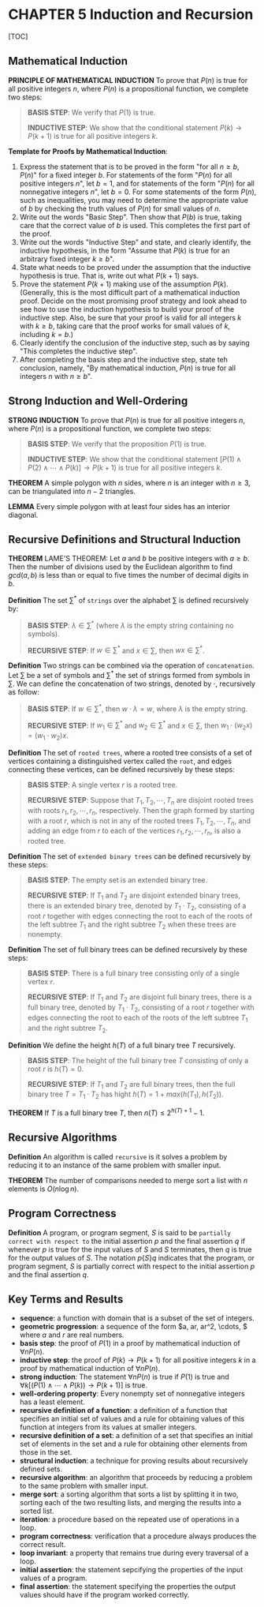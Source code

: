 # CHAPTER 5 Induction and Recursion

[TOC]



## Mathematical Induction

**PRINCIPLE OF MATHEMATICAL INDUCTION** To prove that $P(n)$ is true for all positive integers $n$, where $P(n)$ is a propositional function, we complete two steps:

> **BASIS STEP**: We verify that $P(1)$ is true.
>
> **INDUCTIVE STEP**: We show that the conditional statement $P(k) \rightarrow P(k + 1)$ is true for all positive integers $k$.

**Template for Proofs by Mathematical Induction**:

1. Express the statement that is to be proved in the form "for all $n \geq b, P(n)$" for a fixed integer $b$. For statements of the form "$P(n)$ for all positive integers $n$", let $b = 1$, and for statements of the form "$P(n)$ for all nonnegative integers $n$", let $b = 0$. For some statements of the form $P(n)$, such as inequalities, you may need to determine the appropriate value of $b$ by checking the truth values of $P(n)$ for small values of $n$.
2. Write out the words "Basic Step". Then show that $P(b)$ is true, taking care that the correct value of $b$ is used. This completes the first part of the proof.
3. Write out the words "Inductive Step" and state, and clearly identify, the inductive hypothesis, in the form "Assume that $P(k)$ is true for an arbitrary fixed integer $k \geq b$".
4. State what needs to be proved under the assumption that the inductive hypothesis is true. That is, write out what $P(k + 1)$ says.
5. Prove the statement $P(k + 1)$ making use of the assumption $P(k)$. (Generally, this is the most difficult part of a mathematical induction proof. Decide on the most promising proof strategy and look ahead to see how to use the induction hypothesis to build your proof of the inductive step. Also, be sure that your proof is valid for all integers $k$ with $k \geq b$, taking care that the proof works for small values of $k$, including $k = b$.)
6. Clearly identify the conclusion of the inductive step, such as by saying "This completes the inductive step".
7. After completing the basis step and the inductive step, state teh conclusion, namely, "By mathematical induction, $P(n)$ is true for all integers $n$ with $n \geq b$".



## Strong Induction and Well-Ordering

**STRONG INDUCTION** To prove that $P(n)$ is true for all positive integers $n$, where $P(n)$ is a propositional function, we complete two steps:

> **BASIS STEP**: We verify that the proposition $P(1)$ is true.
>
> **INDUCTIVE STEP**: We show that the conditional statement $[P(1) \wedge P(2) \wedge \cdots \wedge P(k)] \rightarrow P(k + 1)$ is true for all positive integers $k$.

**THEOREM** A simple polygon with $n$ sides, where $n$ is an integer with $n \geq 3$, can be triangulated into $n - 2$ triangles.

**LEMMA** Every simple polygon with at least four sides has an interior diagonal.



## Recursive Definitions and Structural Induction

**THEOREM** LAME'S THEOREM: Let $a$ and $b$ be positive integers with $a \geq b$. Then the number of divisions used by the Euclidean algorithm to find $gcd(a, b)$ is less than or equal to five times the number of decimal digits in $b$.

**Definition** The set $\sum^{*}$ of `strings` over the alphabet $\sum$ is defined recursively by:

> **BASIS STEP**: $\lambda \in \sum^{*}$ (where $\lambda$ is the empty string containing no symbols).
>
> **RECURSIVE STEP**: If $w \in \sum^{*}$ and $x \in \sum$, then $wx \in \sum^{*}$.

**Definition** Two strings can be combined via the operation of `concatenation`. Let $\sum$ be a set of symbols and $\sum^{*}$ the set of strings formed from symbols in $\sum$. We can define the concatenation of two strings, denoted by $\cdot$, recursively as follow:

> **BASIS STEP**: If $w \in \sum^{*}$, then $w \cdot \lambda = w$, where $\lambda$ is the empty string.
>
> **RECURSIVE STEP**: If $w_1 \in \sum^{*}$ and $w_2 \in \sum^{*}$ and $x \in \sum$, then $w_1 \cdot (w_2 x) = (w_1 \cdot w_2)x$.

**Definition** The set of `rooted trees`, where a rooted tree consists of a set of vertices containing a distinguished vertex called the `root`, and edges connecting these vertices, can be defined recursively by these steps:

> **BASIS STEP**: A single vertex $r$ is a rooted tree.
>
> **RECURSIVE STEP**: Suppose that $T_1, T_2, \cdots, T_n$ are disjoint rooted trees with roots $r_1, r_2, \cdots, r_n$, respectively. Then the graph formed by starting with a root $r$, which is not in any of the rooted trees $T_1, T_2, \cdots, T_n$, and adding an edge from $r$ to each of the vertices $r_1, r_2, \cdots, r_n$, is also a rooted tree.

**Definition** The set of `extended binary trees` can be defined recursively by these steps:

> **BASIS STEP**: The empty set is an extended binary tree.
>
> **RECURSIVE STEP**: If $T_1$ and $T_2$ are disjoint extended binary trees, there is an extended binary tree, denoted by $T_1 \cdot T_2$, consisting of a root $r$ together with edges connecting the root to each of the roots of the left subtree $T_1$ and the right subtree $T_2$ when these trees are nonempty.

**Definition** The set of full binary trees can be defined recursively by these steps:

> **BASIS STEP**: There is a full binary tree consisting only of a single vertex $r$.
>
> **RECURSIVE STEP**: If $T_1$ and $T_2$ are disjoint full binary trees, there is a full binary tree, denoted by $T_1 \cdot T_2$, consisting of a root $r$ together with edges connecting the root to each of the roots of the left subtree $T_1$ and the right subtree $T_2$.

**Definition** We define the height $h(T)$ of a full binary tree $T$ recursively.

> **BASIS STEP**: The height of the full binary tree $T$ consisting of only a root $r$ is $h(T) = 0$.
>
> **RECURSIVE STEP**: If $T_1$ and $T_2$ are full binary trees, then the full binary tree $T = T_1 \cdot T_2$ has hight $h(T) = 1 + max(h(T_1), h(T_2))$.

**THEOREM** If $T$ is a full binary tree $T$, then $n(T) \leq 2^{h(T) + 1} - 1$.



## Recursive Algorithms

**Definition** An algorithm is called `recursive` is it solves a problem by reducing it to an instance of the same problem with smaller input.

**THEOREM** The number of comparisons needed to merge sort a list with $n$ elements is $O(n \log n)$.



## Program Correctness

**Definition** A program, or program segment, $S$ is said to be `partially correct with respect to` the initial assertion $p$ and the final assertion $q$ if whenever $p$ is true for the input values of $S$ and $S$ terminates, then $q$ is true for the output values of $S$. The notation $p \{S\} q$ indicates that the program, or program segment, $S$ is partially correct with respect to the initial assertion $p$ and the final assertion $q$.



## Key Terms and Results

- **sequence**: a function with domain that is a subset of the set of integers.
- **geometric progression**: a sequence of the form $a, ar, ar^2, \cdots, $ where $a$ and $r$ are real numbers.
- **basis step**: the proof of $P(1)$ in a proof by mathematical induction of $\forall n P(n)$.
- **inductive step**: the proof of $P(k) \rightarrow P(k + 1)$ for all positive integers $k$ in a proof by mathematical induction of $\forall n P(n)$.
- **strong induction**: The statement $\forall n P(n)$ is true if $P(1)$ is true and $\forall k [(P(1) \wedge \cdots \wedge P(k)) \rightarrow P(k + 1)]$ is true.
- **well-ordering property**: Every nonempty set of nonnegative integers has a least element.
- **recursive definition of a function**: a definition of a function that specifies an initial set of values and a rule for obtaining values of this function at integers from its values at smaller integers.
- **recursive definition of a set**: a definition of a set that specifies an initial set of elements in the set and a rule for obtaining other elements from those in the set.
- **structural induction**: a technique for proving results about recursively defined sets.
- **recursive algorithm**: an algorithm that proceeds by reducing a problem to the same problem with smaller input.
- **merge sort**: a sorting algorithm that sorts a list by splitting it in two, sorting each of the two resulting lists, and merging the results into a sorted list.
- **iteration**: a procedure based on the repeated use of operations in a loop.
- **program correctness**: verification that a procedure always produces the correct result.
- **loop invariant**: a property that remains true during every traversal of a loop.
- **initial assertion**: the statement sepcifying the properties of the input values of a program.
- **final assertion**: the statement specifying the properties the output values should have if the program worked correctly.
